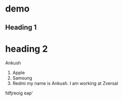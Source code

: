 # demo
## Heading 1
# heading 2
Ankush
1. Apple 
2. Samsung 
3. Redmi 
my name is Ankush. I am working at Zversal 

fdfjreoig eap'
